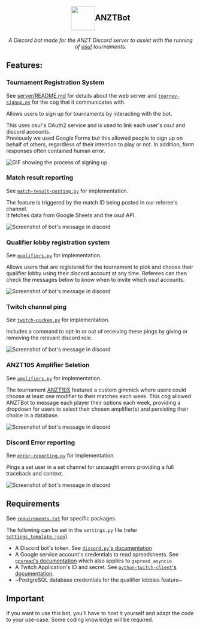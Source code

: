 <h2 align=center>
<img src="https://i.imgur.com/Ds4qF7F.png" width=64 height=64 valign=middle>ANZTBot</h2>

<p align=center><i>A Discord bot made for the ANZT Discord server to assist with the running of <a href="https://osu.ppy.sh/home">osu!</a> tournaments.</i></p>

## Features:
### Tournament Registration System

See [server/README.md](server/) for details about the web server and [`tourney-signup.py`](cogs/tourney-signup.py) for the cog that it communicates with.

Allows users to sign up for tournaments by interacting with the bot.

This uses osu!'s OAuth2 service and is used to link each user's osu! and discord accounts.<br>
Previously we used Google Forms but this allowed people to sign up on behalf of others, regardless of their intention to play or not. In addition, form responses often contained human error.

![GIF showing the process of signing up](images/signup.gif)

### Match result reporting
See [`match-result-posting.py`](cogs/match-result-posting.py) for implementation.

The feature is triggered by the match ID being posted in our referee's channel.<br>It fetches data from Google Sheets and the osu! API.

![Screenshot of bot's message in discord](images/match-result.png)

### Qualifier lobby registration system
See [`qualifiers.py`](cogs/qualifiers.py) for implementation.

Allows users that are registered for the tournament to pick and choose their qualifier lobby using their discord account at any time. Referees can then check the messages below to know when to invite which osu! accounts. 

![Screenshot of bot's message in discord](images/qualifier-lobbies.png)

### Twitch channel ping
See [`twitch-pickem.py`](cogs/twitch-pickem.py) for implementation.

Includes a command to opt-in or out of receiving these pings by giving or removing the relevant discord role.

![Screenshot of bot's message in discord](images/stream-ping.png)

### ANZT10S Amplifier Seletion
See [`amplifiers.py`](cogs/amplifiers.py) for implementation.

The tournament [ANZT10S](https://bit.ly/ANZT10SForumPost) featured a custom gimmick where users could choose at least one modifier to their matches each week. This cog allowed ANZTBot to message each player their options each week, providing a dropdown for users to select their chosen amplifier(s) and persisting their choice in a database.

![Screenshot of bot's message in discord](images/amplifier_selection.gif)

### Discord Error reporting
See [`error-reporting.py`](cogs/error-reporting.py) for implementation.

Pings a set user in a set channel for uncaught errors providing a full traceback and context.

![Screenshot of bot's message in discord](images/error-report.png)

## Requirements
See [`requirements.txt`](requirements.txt) for specific packages.

The following can be set in the `settings.py` file (refer [`settings_template.json`](settings_template.json)).
- A Discord bot's token. See [`discord.py`'s documentation](https://discordpy.readthedocs.io/en/latest/discord.html)
- A Google service account's credentials to read spreadsheets. See [`gpsread`'s documentation](https://gspread.readthedocs.io/en/latest/oauth2.html) which also applies to `gspread_asyncio`
- A Twitch Application's ID and secret. See [`python-twitch-client`'s documentation](https://python-twitch-client.readthedocs.io/en/latest/#authentication).
- ~PostgreSQL database credentials for the qualifier lobbies feature~

## Important
If you want to use this bot, you'll have to host it yourself and adapt the code to your use-case. Some coding knowledge will be required.
